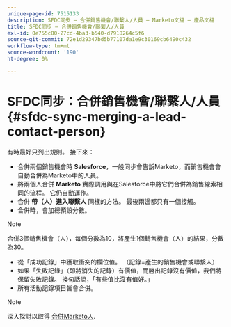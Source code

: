 ```yaml
---
unique-page-id: 7515133
description: SFDC同步 — 合併銷售機會/聯繫人/人員 — Marketo文檔 — 產品文檔
title: SFDC同步 — 合併銷售機會/聯繫人/人員
exl-id: 0e755c80-27cd-4ba3-b540-d7918264c5f6
source-git-commit: 72e1d29347bd5b77107da1e9c30169cb6490c432
workflow-type: tm+mt
source-wordcount: '190'
ht-degree: 0%

---
```


# SFDC同步：合併銷售機會/聯繫人/人員 {#sfdc-sync-merging-a-lead-contact-person}

有時最好只列出規則。 接下來：

* 合併兩個銷售機會時 **Salesforce**，一般同步會告訴Marketo，而銷售機會會自動合併為Marketo中的人員。
* 將兩個人合併 **Marketo** 實際調用與在Salesforce中將它們合併為銷售線索相同的流程。 它仍自動運作。
* 合併 **帶（人）進入聯繫人** 同樣的方法。 最後兩邊都只有一個接觸。
* 合併時，會加總預設分數。

>[!NOTE]
>
>合併3個銷售機會（人），每個分數為10，將產生1個銷售機會（人）的結果，分數為30。

* 從「成功記錄」中獲取衝突的欄位值。 （記錄=產生的銷售機會或聯繫人）
* 如果「失敗記錄」（即將消失的記錄）有價值，而勝出記錄沒有價值，我們將保留失敗記錄。 換句話說，「有些值比沒有值好。」
* 所有活動記錄項目皆會合併。

>[!NOTE]
>
>深入探討以取得 [合併Marketo人](/help/marketo/product-docs/core-marketo-concepts/smart-lists-and-static-lists/managing-people-in-smart-lists/find-and-merge-duplicate-people.md).
